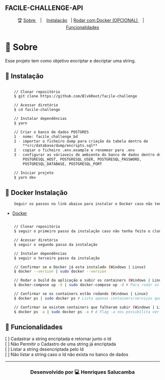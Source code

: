 ## FACILE-CHALLENGE-API

<p align="center">🏆
  <a href="#-sobre"> Sobre </a>&nbsp;&nbsp;&nbsp;|&nbsp;&nbsp;&nbsp;
    <a href="#-instalação">Instalação</a>&nbsp;&nbsp;&nbsp;|
    <a href="#-docker-instalação">Rodar com Docker (OPCIONAL) </a>&nbsp;&nbsp;&nbsp;|&nbsp;&nbsp;&nbsp;
    <a href="#️-funcionalidades">Funcionalidades</a>
</p>

# 📖 Sobre

Esse projeto tem como objetivo encriptar e decriptar uma string.

## 🏃 Instalação

```bash

    // Clonar repositório
    $ git clone https://github.com/BlvkRoot/facile-challenge

    // Acessar diretório
    $ cd facile-challenge

    // Instalar dependências
    $ yarn

    // Criar o banco de dados POSTGRES 
    1 - nome: facile_challenge_bd
    2 - importar o ficheiro dump para criação da tabela dentro de 
        **src/database/dump/encripts.sql**
    2 - copiar o ficheiro .env.example e renomear para .env
    3 - configurar as váriaveis de ambiente do banco de dados dentro do ficheiro .env:
        POSTGRESQL_HOST, POSTGRESQL_USER, POSTGRESQL_PASSWORD, 
        POSTGRESQL_DATABASE, POSTGRESQL_PORT

    // Iniciar projeto
    $ yarn dev
```

## 🐋 Docker Instalação

```bash
    Seguir os passos no link abaixo para instalar o Docker caso não tenha na sua máquina
```
- [Docker](https://docs.docker.com/engine/install)

```bash

    // Clonar repositório
    $ seguir o primeiro passo da instalação caso não tenha feito o clone

    // Acessar diretório
    $ seguir o segundo passo da instalação

    // Instalar dependências
    $ seguir o terceiro passo da instalação

    // Confirmar se o Docker já esta instalado (Windows | Linux)
    $ docker --version | sudo docker --version

    // Rodar o build da aplicação e subir os containers (Windows | Linux)
    $ docker-compose up -d | sudo docker-compose up -d # Para rodar os serviços em modo detach e não travar o terminal

    // Confirmar se os containers estão rodando (Windows | Linux)
    $ docker ps | sudo docker ps # Lista apenas containers/serviços que estão a Rodar

    // Confirmar se existem containers que falharam subir (Windows | Linux)
    $ docker ps -a | sudo docker ps -a # A Flag -a nos possibilita ver também containers parados
```

## 📑 Funcionalidades

[ ] Cadastrar a string encriptada e retornar junto o Id <br/>
[ ] Não Permitir o Cadastro de uma string já encriptada <br/>
[ ] Listar a string desencriptada pelo Id <br/>
[ ] Não listar a string caso o Id não exista no banco de dados<br/>

---

<h3 align="center">Desenvolvido por 💻 Henriques Salucamba </h3>
